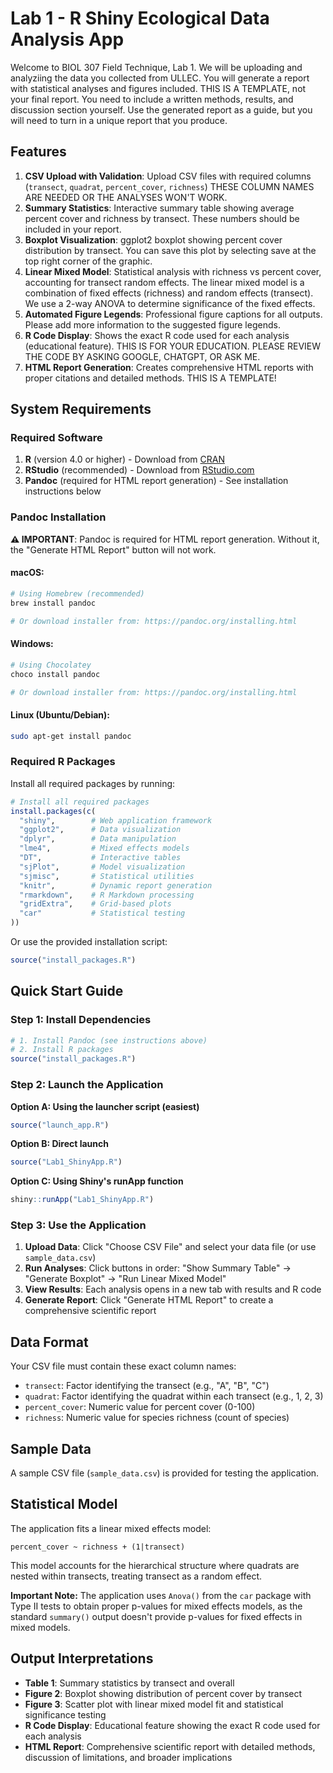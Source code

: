 # Lab 1 - R Shiny Ecological Data Analysis App

Welcome to BIOL 307 Field Technique, Lab 1. We will be uploading and analyziing the data you collected from ULLEC. You will generate a report with statistical analyses and figures included. THIS IS A TEMPLATE, not your final report. 
You need to include a written methods, results, and discussion section yourself. Use the generated report as a guide, but you will need to turn in a unique report that you produce. 

## Features

1. **CSV Upload with Validation**: Upload CSV files with required columns (`transect`, `quadrat`, `percent_cover`, `richness`) THESE COLUMN NAMES ARE NEEDED OR THE ANALYSES WON'T WORK.
2. **Summary Statistics**: Interactive summary table showing average percent cover and richness by transect. These numbers should be included in your report.
3. **Boxplot Visualization**: ggplot2 boxplot showing percent cover distribution by transect. You can save this plot by selecting save at the top right corner of the graphic. 
4. **Linear Mixed Model**: Statistical analysis with richness vs percent cover, accounting for transect random effects. The linear mixed model is a combination of fixed effects (richness) and random effects (transect). We use a 2-way ANOVA to determine significance of the fixed effects. 
5. **Automated Figure Legends**: Professional figure captions for all outputs. Please add more information to the suggested figure legends. 
6. **R Code Display**: Shows the exact R code used for each analysis (educational feature). THIS IS FOR YOUR EDUCATION. PLEASE REVIEW THE CODE BY ASKING GOOGLE, CHATGPT, OR ASK ME.
7. **HTML Report Generation**: Creates comprehensive HTML reports with proper citations and detailed methods. THIS IS A TEMPLATE!

## System Requirements

### Required Software
1. **R** (version 4.0 or higher) - Download from [CRAN](https://cran.r-project.org/)
2. **RStudio** (recommended) - Download from [RStudio.com](https://rstudio.com/products/rstudio/download/)
3. **Pandoc** (required for HTML report generation) - See installation instructions below

### Pandoc Installation
**⚠️ IMPORTANT**: Pandoc is required for HTML report generation. Without it, the "Generate HTML Report" button will not work.

#### macOS:
```bash
# Using Homebrew (recommended)
brew install pandoc

# Or download installer from: https://pandoc.org/installing.html
```

#### Windows:
```bash
# Using Chocolatey
choco install pandoc

# Or download installer from: https://pandoc.org/installing.html
```

#### Linux (Ubuntu/Debian):
```bash
sudo apt-get install pandoc
```

### Required R Packages

Install all required packages by running:

```r
# Install all required packages
install.packages(c(
  "shiny",        # Web application framework
  "ggplot2",      # Data visualization
  "dplyr",        # Data manipulation
  "lme4",         # Mixed effects models
  "DT",           # Interactive tables
  "sjPlot",       # Model visualization
  "sjmisc",       # Statistical utilities
  "knitr",        # Dynamic report generation
  "rmarkdown",    # R Markdown processing
  "gridExtra",    # Grid-based plots
  "car"           # Statistical testing
))
```

Or use the provided installation script:
```r
source("install_packages.R")
```

## Quick Start Guide

### Step 1: Install Dependencies
```r
# 1. Install Pandoc (see instructions above)
# 2. Install R packages
source("install_packages.R")
```

### Step 2: Launch the Application
**Option A: Using the launcher script (easiest)**
```r
source("launch_app.R")
```

**Option B: Direct launch**
```r
source("Lab1_ShinyApp.R")
```

**Option C: Using Shiny's runApp function**
```r
shiny::runApp("Lab1_ShinyApp.R")
```

### Step 3: Use the Application
1. **Upload Data**: Click "Choose CSV File" and select your data file (or use `sample_data.csv`)
2. **Run Analyses**: Click buttons in order: "Show Summary Table" → "Generate Boxplot" → "Run Linear Mixed Model"
3. **View Results**: Each analysis opens in a new tab with results and R code
4. **Generate Report**: Click "Generate HTML Report" to create a comprehensive scientific report


## Data Format

Your CSV file must contain these exact column names:
- `transect`: Factor identifying the transect (e.g., "A", "B", "C")
- `quadrat`: Factor identifying the quadrat within each transect (e.g., 1, 2, 3)
- `percent_cover`: Numeric value for percent cover (0-100)
- `richness`: Numeric value for species richness (count of species)

## Sample Data

A sample CSV file (`sample_data.csv`) is provided for testing the application.

## Statistical Model

The application fits a linear mixed effects model:
```
percent_cover ~ richness + (1|transect)
```

This model accounts for the hierarchical structure where quadrats are nested within transects, treating transect as a random effect.

**Important Note:** The application uses `Anova()` from the `car` package with Type II tests to obtain proper p-values for mixed effects models, as the standard `summary()` output doesn't provide p-values for fixed effects in mixed models.

## Output Interpretations

- **Table 1**: Summary statistics by transect and overall
- **Figure 2**: Boxplot showing distribution of percent cover by transect
- **Figure 3**: Scatter plot with linear mixed model fit and statistical significance testing
- **R Code Display**: Educational feature showing the exact R code used for each analysis
- **HTML Report**: Comprehensive scientific report with detailed methods, discussion of limitations, and broader implications
